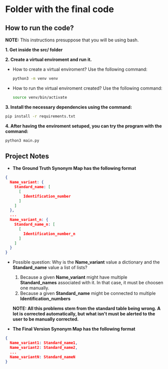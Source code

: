 # Folder with the final code

## How to run the code?

**NOTE:** This instructions presuppose that you will be using bash.

**1. Get inside the **src/** folder**

**2. Create a virtual enviroment and run it.**
  - How to create a virtual enviroment? Use the following command:
    ```bash
    python3 -m venv venv
    ```

  - How to run the virtual enviroment created? Use the following command:
    ```bash
    source venv/bin/activate
    ```

**3. Install the necessary dependencies using the command:**
```bash 
pip install -r requirements.txt
```

**4. After having the enviroment setuped, you can try the program with the command:**
```bash
python3 main.py
```

## Project Notes

- **The Ground Truth Synonym Map has the following format**

```json
{
  Name_variant: {
    Standard_name: [
      [
        Identification_number
      ]
    ] 
  },
  ...
  Name_variant_n: {
    Standard_name_n: [
      [
        Identification_number_n
      ]
    ] 
  }
}
```

- Possible question: Why is the **Name_variant** value a dictionary and the **Standard_name** value a list of lists?
  1. Because a given **Name_variant** might have multiple **Standard_names** associated with it. In that case, it must be choosen one manually.
  2. Because a given **Standard_name** might be connected to multiple **Identification_numbers**

  **NOTE: All this problems stem from the standard table being wrong. A lot is corrected automatically, but what isn't must be alerted to the user to be manually corrected.**      


- **The Final Version Synonym Map has the following format**
```json
{
  Name_variant1: Standard_name1,
  Name_variant2: Standard_name2,
  ...
  Name_variantN: Standard_nameN
}
```